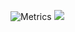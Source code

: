 ![Metrics](https://github.com/sargentsteveEr/sargentsteveEr/github-metrics.svg)
![](https://komarev.com/ghpvc/?username=sargentsteveEr&color=green)
